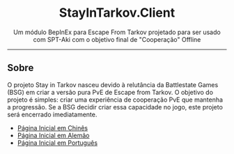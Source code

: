 <div align=center style="text-align: center">
<h1 style="text-align: center"> StayInTarkov.Client </h1>
Um módulo BepInEx para Escape From Tarkov projetado para ser usado com SPT-Aki com o objetivo final de "Cooperação" Offline
</div>

---

## Sobre

O projeto Stay in Tarkov nasceu devido à relutância da Battlestate Games (BSG) em criar a versão pura PvE de Escape from Tarkov. 
O objetivo do projeto é simples: criar uma experiência de cooperação PvE que mantenha a progressão. Se a BSG decidir criar essa capacidade no jogo, este projeto será encerrado imediatamente.

- [Página Inicial em Chinês](https://github.com/stayintarkov/StayInTarkov.Client/wiki/介绍(Intro)-Home)
- [Página Inicial em Alemão](https://github.com/stayintarkov/StayInTarkov.Client/wiki/Home-Deutsch)
- [Página Inicial em Português](https://github.com/stayintarkov/StayInTarkov.Client/wiki/Home-Portuguese)